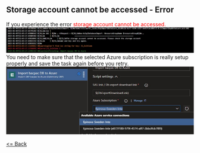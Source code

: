 ## Storage account cannot be accessed - Error
If you experience the error <span style="color:red">storage account cannot be accessed.</span>  
![StorageAccountCannotBeAccessed error](Images/StorageAccountCannotBeAccessed/ErrorMessage.jpg)    
You need to make sure that the selected Azure subscription is really setup properly and save the task again before you retry.  
![Service connection](Images/StorageAccountCannotBeAccessed/ServiceConnection.jpg) 


[<= Back](../README.md)